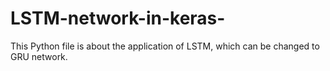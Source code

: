 # LSTM-network-in-keras-
This Python file is about the application of LSTM, which can be changed to GRU network.
